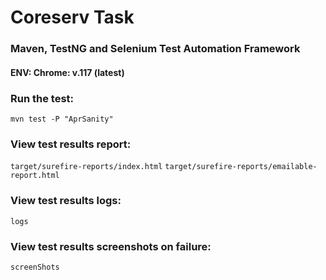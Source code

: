 # Coreserv Task

### Maven, TestNG and Selenium Test Automation Framework

#### ENV: Chrome: v.117 (latest)

### Run the test:

`mvn test -P "AprSanity"`

### View test results report:

`target/surefire-reports/index.html`
`target/surefire-reports/emailable-report.html`

### View test results logs:

`logs`

### View test results screenshots on failure:

`screenShots`


